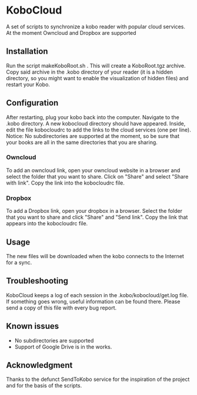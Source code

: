 # KoboCloud
A set of scripts to synchronize a kobo reader with popular cloud services. At the moment Owncloud and Dropbox are supported

## Installation
Run the script makeKoboRoot.sh . This will create a KoboRoot.tgz archive. Copy said archive in the .kobo directory of your reader (it is a hidden directory, so you might want to enable the visualization of hidden files) and restart your Kobo.

## Configuration
After restarting, plug your kobo back into the computer. Navigate to the .kobo directory. A new kobocloud directory should have appeared. Inside, edit the file kobocloudrc to add the links to the cloud services (one per line).
Notice: No subdirectories are supported at the moment, so be sure that your books are all in the same directories that you are sharing.

### Owncloud
To add an owncloud link, open your owncloud website in a browser and select the folder that you want to share. Click on "Share" and select "Share with link". Copy the link into the kobocloudrc file.

### Dropbox
To add a Dropbox link, open your dropbox in a browser. Select the folder that you want to share and click "Share" and "Send link". Copy the link that appears into the kobocloudrc file.

## Usage
The new files will be downloaded when the kobo connects to the Internet for a sync.

## Troubleshooting
KoboCloud keeps a log of each session in the .kobo/kobocloud/get.log file. If something goes wrong, useful information can be found there. Please send a copy of this file with every bug report.

## Known issues
* No subdirectories are supported
* Support of Google Drive is in the works.

## Acknowledgment
Thanks to the defunct SendToKobo service for the inspiration of the project and for the basis of the scripts.